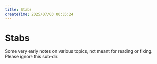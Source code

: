```yaml
---
title: Stabs
createTime: 2025/07/03 00:05:24
---
```

# Stabs

Some very early notes on various topics, not meant for reading or fixing. Please ignore this sub-dir.
